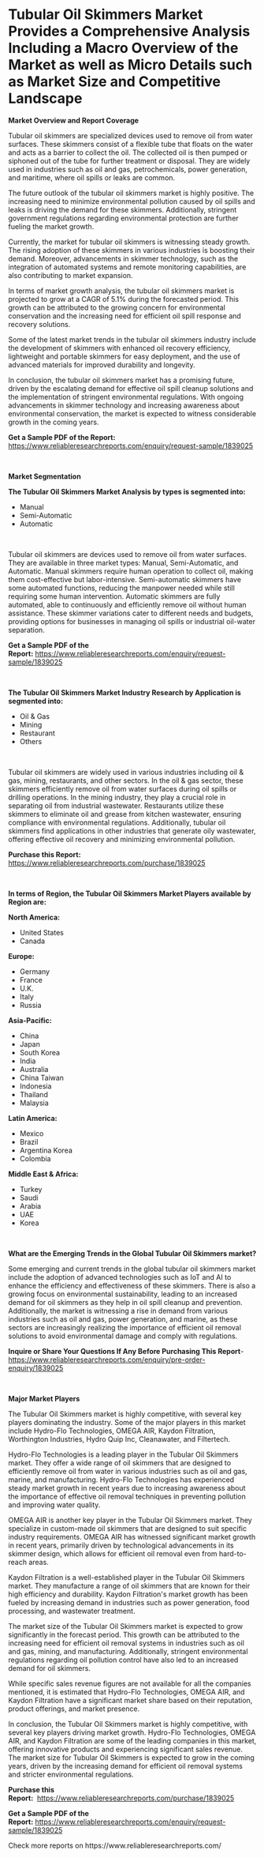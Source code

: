 <p><h1>Tubular Oil Skimmers Market Provides a Comprehensive Analysis Including a Macro Overview of the Market as well as Micro Details such as Market Size and Competitive Landscape</h1></p><p><strong>Market Overview and Report Coverage</strong></p>
<p><p>Tubular oil skimmers are specialized devices used to remove oil from water surfaces. These skimmers consist of a flexible tube that floats on the water and acts as a barrier to collect the oil. The collected oil is then pumped or siphoned out of the tube for further treatment or disposal. They are widely used in industries such as oil and gas, petrochemicals, power generation, and maritime, where oil spills or leaks are common.</p><p>The future outlook of the tubular oil skimmers market is highly positive. The increasing need to minimize environmental pollution caused by oil spills and leaks is driving the demand for these skimmers. Additionally, stringent government regulations regarding environmental protection are further fueling the market growth.</p><p>Currently, the market for tubular oil skimmers is witnessing steady growth. The rising adoption of these skimmers in various industries is boosting their demand. Moreover, advancements in skimmer technology, such as the integration of automated systems and remote monitoring capabilities, are also contributing to market expansion.</p><p>In terms of market growth analysis, the tubular oil skimmers market is projected to grow at a CAGR of 5.1% during the forecasted period. This growth can be attributed to the growing concern for environmental conservation and the increasing need for efficient oil spill response and recovery solutions.</p><p>Some of the latest market trends in the tubular oil skimmers industry include the development of skimmers with enhanced oil recovery efficiency, lightweight and portable skimmers for easy deployment, and the use of advanced materials for improved durability and longevity.</p><p>In conclusion, the tubular oil skimmers market has a promising future, driven by the escalating demand for effective oil spill cleanup solutions and the implementation of stringent environmental regulations. With ongoing advancements in skimmer technology and increasing awareness about environmental conservation, the market is expected to witness considerable growth in the coming years.</p></p>
<p><strong>Get a Sample PDF of the Report:</strong> <a href="https://www.reliableresearchreports.com/enquiry/request-sample/1839025">https://www.reliableresearchreports.com/enquiry/request-sample/1839025</a></p>
<p>&nbsp;</p>
<p><strong>Market Segmentation</strong></p>
<p><strong>The Tubular Oil Skimmers Market Analysis by types is segmented into:</strong></p>
<p><ul><li>Manual</li><li>Semi-Automatic</li><li>Automatic</li></ul></p>
<p>&nbsp;</p>
<p><p>Tubular oil skimmers are devices used to remove oil from water surfaces. They are available in three market types: Manual, Semi-Automatic, and Automatic. Manual skimmers require human operation to collect oil, making them cost-effective but labor-intensive. Semi-automatic skimmers have some automated functions, reducing the manpower needed while still requiring some human intervention. Automatic skimmers are fully automated, able to continuously and efficiently remove oil without human assistance. These skimmer variations cater to different needs and budgets, providing options for businesses in managing oil spills or industrial oil-water separation.</p></p>
<p><strong>Get a Sample PDF of the Report:</strong>&nbsp;<a href="https://www.reliableresearchreports.com/enquiry/request-sample/1839025">https://www.reliableresearchreports.com/enquiry/request-sample/1839025</a></p>
<p>&nbsp;</p>
<p><strong>The Tubular Oil Skimmers Market Industry Research by Application is segmented into:</strong></p>
<p><ul><li>Oil & Gas</li><li>Mining</li><li>Restaurant</li><li>Others</li></ul></p>
<p>&nbsp;</p>
<p><p>Tubular oil skimmers are widely used in various industries including oil & gas, mining, restaurants, and other sectors. In the oil & gas sector, these skimmers efficiently remove oil from water surfaces during oil spills or drilling operations. In the mining industry, they play a crucial role in separating oil from industrial wastewater. Restaurants utilize these skimmers to eliminate oil and grease from kitchen wastewater, ensuring compliance with environmental regulations. Additionally, tubular oil skimmers find applications in other industries that generate oily wastewater, offering effective oil recovery and minimizing environmental pollution.</p></p>
<p><strong>Purchase this Report:</strong>&nbsp; <a href="https://www.reliableresearchreports.com/purchase/1839025">https://www.reliableresearchreports.com/purchase/1839025</a></p>
<p>&nbsp;</p>
<p><strong>In terms of Region, the Tubular Oil Skimmers Market Players available by Region are:</strong></p>
<p>
    <p> <strong> North America: </strong>
        <ul>
            <li>United States</li>
            <li>Canada</li>
        </ul>
        </p> 
    <p> <strong> Europe: </strong>
        <ul>
            <li>Germany</li>
            <li>France</li>
            <li>U.K.</li>
            <li>Italy</li>
            <li>Russia</li>
        </ul>
        </p> 
    <p> <strong> Asia-Pacific: </strong>
        <ul>
            <li>China</li>
            <li>Japan</li>
            <li>South Korea</li>
            <li>India</li>
            <li>Australia</li>
            <li>China Taiwan</li>
            <li>Indonesia</li>
            <li>Thailand</li>
            <li>Malaysia</li>
        </ul>
        </p> 
    <p> <strong> Latin America: </strong>
        <ul>
            <li>Mexico</li>
            <li>Brazil</li>
            <li>Argentina Korea</li>
            <li>Colombia</li>
        </ul>
        </p> 
    <p> <strong> Middle East & Africa: </strong>
        <ul>
            <li>Turkey</li>
            <li>Saudi</li>
            <li>Arabia</li>
            <li>UAE</li>
            <li>Korea</li>
        </ul>
    </p>
    </p>
<p>&nbsp;</p>
<p><strong>What are the Emerging Trends in the Global Tubular Oil Skimmers market?</strong></p>
<p><p>Some emerging and current trends in the global tubular oil skimmers market include the adoption of advanced technologies such as IoT and AI to enhance the efficiency and effectiveness of these skimmers. There is also a growing focus on environmental sustainability, leading to an increased demand for oil skimmers as they help in oil spill cleanup and prevention. Additionally, the market is witnessing a rise in demand from various industries such as oil and gas, power generation, and marine, as these sectors are increasingly realizing the importance of efficient oil removal solutions to avoid environmental damage and comply with regulations.</p></p>
<p><strong>Inquire or Share Your Questions If Any Before Purchasing This Report</strong>- <a href="https://www.reliableresearchreports.com/enquiry/pre-order-enquiry/1839025">https://www.reliableresearchreports.com/enquiry/pre-order-enquiry/1839025</a></p>
<p>&nbsp;</p>
<p><strong>Major Market Players</strong></p>
<p><p>The Tubular Oil Skimmers market is highly competitive, with several key players dominating the industry. Some of the major players in this market include Hydro-Flo Technologies, OMEGA AIR, Kaydon Filtration, Worthington Industries, Hydro Quip Inc, Cleanawater, and Filtertech. </p><p>Hydro-Flo Technologies is a leading player in the Tubular Oil Skimmers market. They offer a wide range of oil skimmers that are designed to efficiently remove oil from water in various industries such as oil and gas, marine, and manufacturing. Hydro-Flo Technologies has experienced steady market growth in recent years due to increasing awareness about the importance of effective oil removal techniques in preventing pollution and improving water quality.</p><p>OMEGA AIR is another key player in the Tubular Oil Skimmers market. They specialize in custom-made oil skimmers that are designed to suit specific industry requirements. OMEGA AIR has witnessed significant market growth in recent years, primarily driven by technological advancements in its skimmer design, which allows for efficient oil removal even from hard-to-reach areas.</p><p>Kaydon Filtration is a well-established player in the Tubular Oil Skimmers market. They manufacture a range of oil skimmers that are known for their high efficiency and durability. Kaydon Filtration's market growth has been fueled by increasing demand in industries such as power generation, food processing, and wastewater treatment.</p><p>The market size of the Tubular Oil Skimmers market is expected to grow significantly in the forecast period. This growth can be attributed to the increasing need for efficient oil removal systems in industries such as oil and gas, mining, and manufacturing. Additionally, stringent environmental regulations regarding oil pollution control have also led to an increased demand for oil skimmers.</p><p>While specific sales revenue figures are not available for all the companies mentioned, it is estimated that Hydro-Flo Technologies, OMEGA AIR, and Kaydon Filtration have a significant market share based on their reputation, product offerings, and market presence.</p><p>In conclusion, the Tubular Oil Skimmers market is highly competitive, with several key players driving market growth. Hydro-Flo Technologies, OMEGA AIR, and Kaydon Filtration are some of the leading companies in this market, offering innovative products and experiencing significant sales revenue. The market size for Tubular Oil Skimmers is expected to grow in the coming years, driven by the increasing demand for efficient oil removal systems and stricter environmental regulations.</p></p>
<p><strong>Purchase this Report:</strong>&nbsp;&nbsp;<a href="https://www.reliableresearchreports.com/purchase/1839025">https://www.reliableresearchreports.com/purchase/1839025</a></p>
<p></p>
<p><strong>Get a Sample PDF of the Report:</strong>&nbsp;<a href="https://www.reliableresearchreports.com/enquiry/request-sample/1839025">https://www.reliableresearchreports.com/enquiry/request-sample/1839025</a></p>
<p>Check more reports on https://www.reliableresearchreports.com/</p>